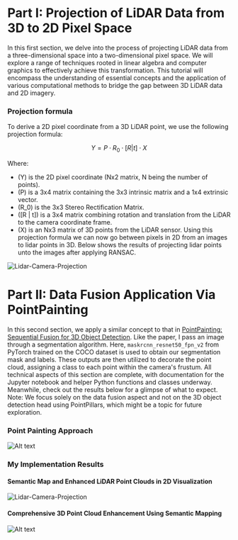 # Part I: Projection of LiDAR Data from 3D to 2D Pixel Space 

In this first section, we delve into the process of projecting LiDAR data from a three-dimensional space into a two-dimensional pixel space. We will explore a range of techniques rooted in linear algebra and computer graphics to effectively achieve this transformation. This tutorial will encompass the understanding of essential concepts and the application of various computational methods to bridge the gap between 3D LiDAR data and 2D imagery.

### Projection formula

To derive a 2D pixel coordinate from a 3D LiDAR point, we use the following projection formula:

$$
Y = P \cdot R_0 \cdot [R | t] \cdot X
$$

Where:
- \(Y\) is the 2D pixel coordinate (Nx2 matrix, N being the number of points).
- \(P\) is a 3x4 matrix containing the 3x3 intrinsic matrix and a 1x4 extrinsic vector.
- \(R_0\) is the 3x3 Stereo Rectification Matrix.
- \([R | t]\) is a 3x4 matrix combining rotation and translation from the LiDAR to the camera coordinate frame.
- \(X\) is an Nx3 matrix of 3D points from the LiDAR sensor.
Using this projection formula we can now go between pixels in 2D from an images to lidar points in 3D. Below shows the results of projecting lidar points unto the images after applying RANSAC. 

<img src="lidar_projection.gif" alt="Lidar-Camera-Projection" />


# Part II: Data Fusion Application Via PointPainting

In this second section, we apply a similar concept to that in [PointPainting: Sequential Fusion for 3D Object Detection](https://arxiv.org/abs/1911.10150). Like the paper, I pass an image through a segmentation algorithm. Here, `maskrcnn_resnet50_fpn_v2` from PyTorch trained on the COCO dataset is used to obtain our segmentation mask and labels. These outputs are then utilized to decorate the point cloud, assigning a class to each point within the camera's frustum. All technical aspects of this section are complete, with documentation for the Jupyter notebook and helper Python functions and classes underway. Meanwhile, check out the results below for a glimpse of what to expect. Note: We focus solely on the data fusion aspect and not on the 3D object detection head using PointPillars, which might be a topic for future exploration.



### Point Painting Approach
![Alt text](../Doc_Images/PointPainting_Overview.png)


### My Implementation Results

#### Semantic Map and Enhanced LiDAR Point Clouds in 2D Visualization
<img src="semantic_scene_map.gif" alt="Lidar-Camera-Projection" />

#### Comprehensive 3D Point Cloud Enhancement Using Semantic Mapping
![Alt text](../Doc_Images/DATAFUSION_DOC_IMAGES/part_II_overall_stack.png)

